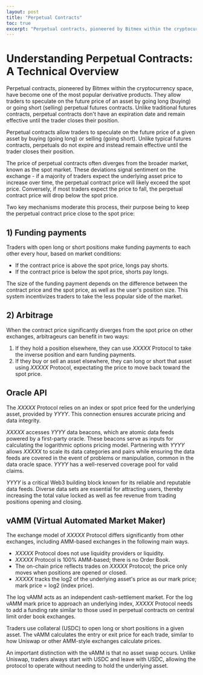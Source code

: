 ```yaml
---
layout: post
title: "Perpetual Contracts"
toc: true
excerpt: "Perpetual contracts, pioneered by Bitmex within the cryptocurrency space, have become one of the most popular derivative products. They allow traders to speculate on the future price of an asset by going long (buying) or going short (selling) perpetual futures contracts. Unlike traditional futures contracts, perpetual contracts don't have an expiration date and remain effective until the trader closes their position."
---
```

   

# Understanding Perpetual Contracts: A Technical Overview

Perpetual contracts, pioneered by Bitmex within the cryptocurrency space, have become one of the most popular derivative products. They allow traders to speculate on the future price of an asset by going long (buying) or going short (selling) perpetual futures contracts. Unlike traditional futures contracts, perpetual contracts don't have an expiration date and remain effective until the trader closes their position.

Perpetual contracts allow traders to speculate on the future price of a given asset by buying (going long) or selling (going short). Unlike typical futures contracts, perpetuals do not expire and instead remain effective until the trader closes their position.

The price of perpetual contracts often diverges from the broader market, known as the spot market. These deviations signal sentiment on the exchange - if a majority of traders expect the underlying asset price to increase over time, the perpetual contract price will likely exceed the spot price. Conversely, if most traders expect the price to fall, the perpetual contract price will drop below the spot price.

Two key mechanisms moderate this process, their purpose being to keep the perpetual contract price close to the spot price:

## 1) Funding payments

Traders with open long or short positions make funding payments to each other every hour, based on market conditions:

- If the contract price is above the spot price, longs pay shorts.
- If the contract price is below the spot price, shorts pay longs.

The size of the funding payment depends on the difference between the contract price and the spot price, as well as the user's position size. This system incentivizes traders to take the less popular side of the market.

## 2) Arbitrage

When the contract price significantly diverges from the spot price on other exchanges, arbitrageurs can benefit in two ways:

1. If they hold a position elsewhere, they can use _XXXXX_ Protocol to take the inverse position and earn funding payments.
2. If they buy or sell an asset elsewhere, they can long or short that asset using _XXXXX_ Protocol, expectating the price to move back toward the spot price.

## Oracle API

The _XXXXX_ Protocol relies on an index or spot price feed for the underlying asset, provided by _YYYY_. This connection ensures accurate pricing and data integrity.

_XXXXX_ accesses _YYYY_ data beacons, which are atomic data feeds powered by a first-party oracle. These beacons serve as inputs for calculating the logarithmic options pricing model. Partnering with _YYYY_ allows _XXXXX_ to scale its data categories and pairs while ensuring the data feeds are covered in the event of problems or manipulation, common in the data oracle space. _YYYY_ has a well-reserved coverage pool for valid claims.

_YYYY_ is a critical Web3 building block known for its reliable and reputable data feeds. Diverse data sets are essential for attracting users, thereby increasing the total value locked as well as fee revenue from trading positions opening and closing.

## vAMM (Virtual Automated Market Maker)

The exchange model of _XXXXX_ Protocol differs significantly from other exchanges, including AMM-based exchanges in the following main ways.

- _XXXXX_ Protocol does not use liquidity providers or liquidity.
- _XXXXX_ Protocol is 100% AMM-based; there is no Order Book.
- The on-chain price reflects trades on _XXXXX_ Protocol; the price only moves when positions are opened or closed.
- _XXXXX_ tracks the log2 of the underlying asset's price as our mark price; mark price = log2 (index price).

The log vAMM acts as an independent cash-settlement market. For the log vAMM mark price to approach an underlying index, _XXXXX_ Protocol needs to add a funding rate similar to those used in perpetual contracts on central limit order book exchanges.

Traders use collateral (USDC) to open long or short positions in a given asset. The vAMM calculates the entry or exit price for each trade, similar to how Uniswap or other AMM-style exchanges calculate prices.

An important distinction with the vAMM is that no asset swap occurs. Unlike Uniswap, traders always start with USDC and leave with USDC, allowing the protocol to operate without needing to hold the underlying asset.
